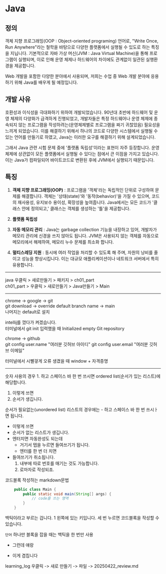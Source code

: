 # Java
## 정의
객체 지향 프로그래밍(OOP : Object-oriented programing) 언어로, 
"Write Once, Run Anywhere"라는 철학을 바탕으로 다양한 플랫폼에서 실행될 수 있도로 하는 특징을 지닙니다.
기본적으로 자바 가상 머신(JVM : Java Virtual Machine)을 통해 프로그램이 실행되며,
이로 인해 운영 체제나 하드웨어의 차이에도 관계없이 일관된 실행환경을 제공합니다.

Web 개발을 포함한 다양한 분야에서 사용되며,
저희는 수업 중 Web 개발 분야에 응용하기 위해 Java를 배우게 될 예정입니다.


## 개발 사유
호환성과 이식성을 극대화하기 위하여 개발되었습니다. 
90년대 초반에 하드웨어 및 운영 체제의 다양화가 급격하게 진행되었고,
개발자들은 특정 하드웨어나 운영 체제에 종속되지 않는 프로그램을 작성하려는(운영체제별로 프로그램을 짜기 귀찮았음)
필요성을 느끼게 되었습니다.
이를 해결하기 위해서 하나의 코드로 다양한 시스템에서 실행될 수 있는 언어를 만들기로 하였고,
Java는 이러한 요구를 해결하기 위해 설계되었습니다.

그래서 Java 관련 시험 문제 중에 '플랫폼 독립성'이라는 표현이 자주 등장합니다.
운영 체제에 상관없이 모든 플랫폼에서 실행될 수 있다는 점에서 큰 이점을 가지고 있습니다.
이는 Java가 컴파일되어 바이트코드로 변환된 후에 JVM에서 실행되기 때문입니다.


## 특징
1.  __객체 지향 프로그래밍(OOP)__ : 프로그램을 '객체'라는 독립적인 단위로 구성하여 문제를 해결합니다.
    객체는 '상태(state)'와 '동작(behavior)'을 가질 수 있으며, 코드의 재사용성, 유지보수 용이성, 확장성을 높여줍니다.
    Java에서는 모든 코드가 '클래스 안에 정의되고,' 클래스는 객체를 생성하는 '틀'을 제공합니다.

2. __플랫폼 독립성__

3. __자동 메모리 관리__ : Java는 garbage collection 기능을 내장하고 있어,
   개발자가 메모리 관리에 신경을 쓰지 않아도 됩니다. JVM은 사용되지 않는 객체를 자동으로 메모리에서 해제하여,
   메모리 누수 문제를 최소화 합니다.

4. __멀티스레딩 지원__ : 동시에 여러 작업을 처리할 수 있도록 해 주며,
   자원의 낭비를 줄이고 성능을 향상시킵니다. 이는 대규모 애플리케이션이나 네트워크 서버에서 특히 유용합니다.


* * *


java 우클릭 > 새로만들기 > 패키지 > ch01_part   
ch01_part > 우클릭 > 새로만들기 > Java만들기 > Main


* * *

chrome -> google -> git   
git download -> override default branch name -> main   
나머지는 default로 설치

intellij를 껐다가 켜겠습니다.   
터미널에서 git init 입력했을 때 Initialized empty Git repository

chrome -> github   
git config user.name "여러분 깃허브 아이디"
git config user.email "여러분 깃허브 이메일"

터미널에서 시뻘겋게 오류 생겼을 때
window + 자격증명 


* * *


숫자 사용의 경우 1. 하고 스페이스 바 한 번 쓰시면 ordered list(순서가 있는 리스트)에 해당합니다.
1. 이렇게 쓰면
2. 순서가 생깁니다.

순서가 필요없는(unordered list) 리스트의 경우에는 - 하고 스페이스 바 한 번 쓰시ㅏ면 됩니다.
- 이렇게 쓰면
- 순서가 없는 리스트가 생깁니다.
- 엔터치면 자동완성도 되는데
  - 거기서 탭을 누르면 들여쓰기가 됩니다.
  - 엔터를 한 번 더 치면
- 들여쓰기가 취소됩니다.
  1. 내부에 따로 번호를 매기는 것도 가능합니다.
  2. 로마자로 작성되죠.


코드블록 작성하는 markdown문법

``` java
    public class Main {
        public static void main(String[] args) {
            // code를 쓰는 영역
        }
    }
```
백틱이라고 부르는 겁니다. 1 왼쪽에 있는 키입니다.
세 번 누르면 코드블록을 작성할 수 있습니다.

`단어` 하나만 블록을 잡을 때는 백틱을 한 번만 사용
* 그런데 얘랑
- 이게 겹칩니다

learning_log 우클릭 -> 새로 만들기 -> 파일 -> 20250422_review.md